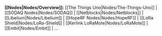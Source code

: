**[[Nodes|Nodes/Overview]]:**
[[The Things Uno|Nodes/The-Things-Uno]] |
[[SODAQ Nodes|Nodes/SODAQ]] |
[[Netblocks|Nodes/Netblocks]] |
[[Libelium|Nodes/Libelium]] |
[[HopeRF Nodes|Nodes/HopeRF]] |
[[LoRa Shield|Nodes/LoRa-Shield]] |
[[Kerlink LoRaMote|Nodes/LoRaMote]] |
[[Embit|Nodes/Embit]] |
...

